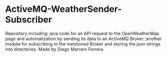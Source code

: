 # ActiveMQ-WeatherSender-Subscriber
Repository including: java code for an API request to the OpenWeatherMap page and automatization by sending its data to an ActiveMQ Broker; another module for subscribing to the mentioned Broker and storing the json strings into directories. Made by Diego Marrero Ferrera.
